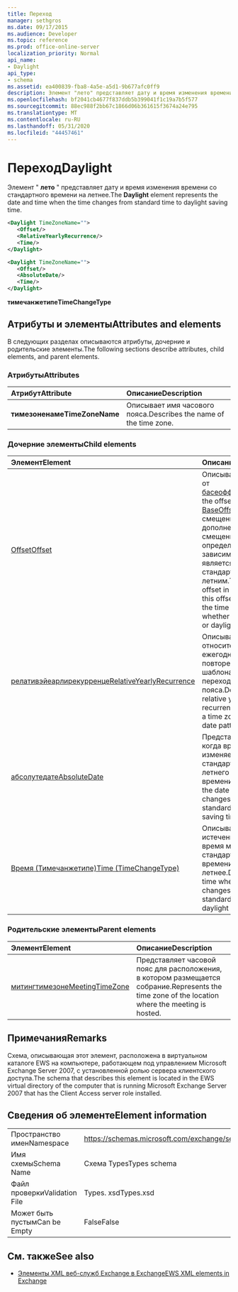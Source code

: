```yaml
---
title: Переход
manager: sethgros
ms.date: 09/17/2015
ms.audience: Developer
ms.topic: reference
ms.prod: office-online-server
localization_priority: Normal
api_name:
- Daylight
api_type:
- schema
ms.assetid: ea400839-fba8-4a5e-a5d1-9b677afc0ff9
description: Элемент "лето" представляет дату и время изменения времени со стандартного времени на летнее.
ms.openlocfilehash: bf2041cb4677f837ddb5b399041f1c19a7b5f577
ms.sourcegitcommit: 88ec988f2bb67c1866d06b361615f3674a24e795
ms.translationtype: MT
ms.contentlocale: ru-RU
ms.lasthandoff: 05/31/2020
ms.locfileid: "44457461"
---
```

# <a name="daylight"></a><span data-ttu-id="325f1-103">Переход</span><span class="sxs-lookup"><span data-stu-id="325f1-103">Daylight</span></span>

<span data-ttu-id="325f1-104">Элемент " **лето** " представляет дату и время изменения времени со стандартного времени на летнее.</span><span class="sxs-lookup"><span data-stu-id="325f1-104">The **Daylight** element represents the date and time when the time changes from standard time to daylight saving time.</span></span> 
  
```xml
<Daylight TimeZoneName="">
   <Offset/>
   <RelativeYearlyRecurrence/>
   <Time/>
</Daylight>
```

```xml
<Daylight TimeZoneName="">
   <Offset/>
   <AbsoluteDate/>
   <Time/>
</Daylight>
```

<span data-ttu-id="325f1-105">**тимечанжетипе**</span><span class="sxs-lookup"><span data-stu-id="325f1-105">**TimeChangeType**</span></span>

## <a name="attributes-and-elements"></a><span data-ttu-id="325f1-106">Атрибуты и элементы</span><span class="sxs-lookup"><span data-stu-id="325f1-106">Attributes and elements</span></span>

<span data-ttu-id="325f1-107">В следующих разделах описываются атрибуты, дочерние и родительские элементы.</span><span class="sxs-lookup"><span data-stu-id="325f1-107">The following sections describe attributes, child elements, and parent elements.</span></span>
  
### <a name="attributes"></a><span data-ttu-id="325f1-108">Атрибуты</span><span class="sxs-lookup"><span data-stu-id="325f1-108">Attributes</span></span>

|<span data-ttu-id="325f1-109">**Атрибут**</span><span class="sxs-lookup"><span data-stu-id="325f1-109">**Attribute**</span></span>|<span data-ttu-id="325f1-110">**Описание**</span><span class="sxs-lookup"><span data-stu-id="325f1-110">**Description**</span></span>|
|:-----|:-----|
|<span data-ttu-id="325f1-111">**тимезоненаме**</span><span class="sxs-lookup"><span data-stu-id="325f1-111">**TimeZoneName**</span></span> <br/> |<span data-ttu-id="325f1-112">Описывает имя часового пояса.</span><span class="sxs-lookup"><span data-stu-id="325f1-112">Describes the name of the time zone.</span></span>  <br/> |
   
### <a name="child-elements"></a><span data-ttu-id="325f1-113">Дочерние элементы</span><span class="sxs-lookup"><span data-stu-id="325f1-113">Child elements</span></span>

|<span data-ttu-id="325f1-114">**Элемент**</span><span class="sxs-lookup"><span data-stu-id="325f1-114">**Element**</span></span>|<span data-ttu-id="325f1-115">**Описание**</span><span class="sxs-lookup"><span data-stu-id="325f1-115">**Description**</span></span>|
|:-----|:-----|
|[<span data-ttu-id="325f1-116">Offset</span><span class="sxs-lookup"><span data-stu-id="325f1-116">Offset</span></span>](offset.md) <br/> |<span data-ttu-id="325f1-117">Описывает смещение от [басеоффсет](baseoffset.md).</span><span class="sxs-lookup"><span data-stu-id="325f1-117">Describes the offset from the [BaseOffset](baseoffset.md).</span></span> <span data-ttu-id="325f1-118">Основное смещение в дополнение к этому смещению определяет время в зависимости от того, является ли оно стандартным или летним.</span><span class="sxs-lookup"><span data-stu-id="325f1-118">The base offset in addition to this offset identifies the time according to whether it is standard or daylight saving time.</span></span>  <br/> |
|[<span data-ttu-id="325f1-119">релативэйеарлирекурренце</span><span class="sxs-lookup"><span data-stu-id="325f1-119">RelativeYearlyRecurrence</span></span>](relativeyearlyrecurrence.md) <br/> |<span data-ttu-id="325f1-120">Описывает относительный ежегодный шаблон повторения для шаблона даты перехода часового пояса.</span><span class="sxs-lookup"><span data-stu-id="325f1-120">Describes a relative yearly recurrence pattern for a time zone transition date pattern.</span></span>  <br/> |
|[<span data-ttu-id="325f1-121">абсолутедате</span><span class="sxs-lookup"><span data-stu-id="325f1-121">AbsoluteDate</span></span>](absolutedate.md) <br/> |<span data-ttu-id="325f1-122">Представляет дату, когда время изменяется со стандартного или летнего времени.</span><span class="sxs-lookup"><span data-stu-id="325f1-122">Represents the date when the time changes from standard or daylight saving time.</span></span>  <br/> |
|[<span data-ttu-id="325f1-123">Время (Тимечанжетипе)</span><span class="sxs-lookup"><span data-stu-id="325f1-123">Time (TimeChangeType)</span></span>](time-timechangetype.md) <br/> |<span data-ttu-id="325f1-124">Описывает время, по истечении которого время меняется со стандартного времени на летнее.</span><span class="sxs-lookup"><span data-stu-id="325f1-124">Describes the time when the time changes between standard time and daylight saving time.</span></span>  <br/> |
   
### <a name="parent-elements"></a><span data-ttu-id="325f1-125">Родительские элементы</span><span class="sxs-lookup"><span data-stu-id="325f1-125">Parent elements</span></span>

|<span data-ttu-id="325f1-126">**Элемент**</span><span class="sxs-lookup"><span data-stu-id="325f1-126">**Element**</span></span>|<span data-ttu-id="325f1-127">**Описание**</span><span class="sxs-lookup"><span data-stu-id="325f1-127">**Description**</span></span>|
|:-----|:-----|
|[<span data-ttu-id="325f1-128">митингтимезоне</span><span class="sxs-lookup"><span data-stu-id="325f1-128">MeetingTimeZone</span></span>](meetingtimezone.md) <br/> |<span data-ttu-id="325f1-129">Представляет часовой пояс для расположения, в котором размещается собрание.</span><span class="sxs-lookup"><span data-stu-id="325f1-129">Represents the time zone of the location where the meeting is hosted.</span></span>  <br/> |
   
## <a name="remarks"></a><span data-ttu-id="325f1-130">Примечания</span><span class="sxs-lookup"><span data-stu-id="325f1-130">Remarks</span></span>

<span data-ttu-id="325f1-131">Схема, описывающая этот элемент, расположена в виртуальном каталоге EWS на компьютере, работающем под управлением Microsoft Exchange Server 2007, с установленной ролью сервера клиентского доступа.</span><span class="sxs-lookup"><span data-stu-id="325f1-131">The schema that describes this element is located in the EWS virtual directory of the computer that is running Microsoft Exchange Server 2007 that has the Client Access server role installed.</span></span>
  
## <a name="element-information"></a><span data-ttu-id="325f1-132">Сведения об элементе</span><span class="sxs-lookup"><span data-stu-id="325f1-132">Element information</span></span>

|||
|:-----|:-----|
|<span data-ttu-id="325f1-133">Пространство имен</span><span class="sxs-lookup"><span data-stu-id="325f1-133">Namespace</span></span>  <br/> |https://schemas.microsoft.com/exchange/services/2006/types  <br/> |
|<span data-ttu-id="325f1-134">Имя схемы</span><span class="sxs-lookup"><span data-stu-id="325f1-134">Schema Name</span></span>  <br/> |<span data-ttu-id="325f1-135">Схема Types</span><span class="sxs-lookup"><span data-stu-id="325f1-135">Types schema</span></span>  <br/> |
|<span data-ttu-id="325f1-136">Файл проверки</span><span class="sxs-lookup"><span data-stu-id="325f1-136">Validation File</span></span>  <br/> |<span data-ttu-id="325f1-137">Types. xsd</span><span class="sxs-lookup"><span data-stu-id="325f1-137">Types.xsd</span></span>  <br/> |
|<span data-ttu-id="325f1-138">Может быть пустым</span><span class="sxs-lookup"><span data-stu-id="325f1-138">Can be Empty</span></span>  <br/> |<span data-ttu-id="325f1-139">False</span><span class="sxs-lookup"><span data-stu-id="325f1-139">False</span></span>  <br/> |
   
## <a name="see-also"></a><span data-ttu-id="325f1-140">См. также</span><span class="sxs-lookup"><span data-stu-id="325f1-140">See also</span></span>

- [<span data-ttu-id="325f1-141">Элементы XML веб-служб Exchange в Exchange</span><span class="sxs-lookup"><span data-stu-id="325f1-141">EWS XML elements in Exchange</span></span>](ews-xml-elements-in-exchange.md)

